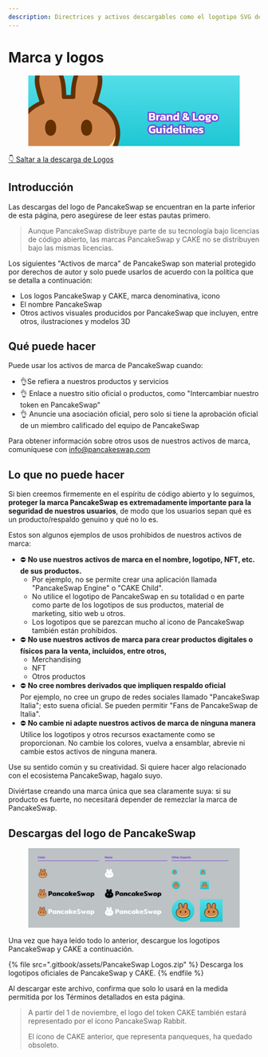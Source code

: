 ```yaml
---
description: Directrices y activos descargables como el logotipo SVG de PancakeSwap
---
```


# Marca y logos

<figure><img src=".gitbook/assets/image (1).png" alt=""><figcaption></figcaption></figure>

[👇 Saltar a la descarga de Logos](marca-y-logos.md#descargas-del-logotipo-de-pancakeswap)

## Introducción&#x20;

Las descargas del logo de PancakeSwap se encuentran en la parte inferior de esta página, pero asegúrese de leer estas pautas primero.&#x20;

> Aunque PancakeSwap distribuye parte de su tecnología bajo licencias de código abierto, las marcas PancakeSwap y CAKE no se distribuyen bajo las mismas licencias.&#x20;

Los siguientes "Activos de marca" de PancakeSwap son material protegido por derechos de autor y solo puede usarlos de acuerdo con la política que se detalla a continuación:&#x20;

* Los logos PancakeSwap y CAKE, marca denominativa, icono&#x20;
* El nombre PancakeSwap&#x20;
* Otros activos visuales producidos por PancakeSwap que incluyen, entre otros, ilustraciones y modelos 3D

## Qué puede hacer&#x20;

Puede usar los activos de marca de PancakeSwap cuando:&#x20;

* 👌Se refiera a nuestros productos y servicios&#x20;
* 👌 Enlace a nuestro sitio oficial o productos, como "Intercambiar nuestro token en PancakeSwap"&#x20;
* 👌 Anuncie una asociación oficial, pero solo si tiene la aprobación oficial de un miembro calificado del equipo de PancakeSwap&#x20;

Para obtener información sobre otros usos de nuestros activos de marca, comuníquese con info@pancakeswap.com&#x20;

## Lo que no puede hacer&#x20;

Si bien creemos firmemente en el espíritu de código abierto y lo seguimos, **proteger la marca PancakeSwap es extremadamente importante para la seguridad de nuestros usuarios**, de modo que los usuarios sepan qué es un producto/respaldo genuino y qué no lo es.&#x20;

Estos son algunos ejemplos de usos prohibidos de nuestros activos de marca:&#x20;

* ⛔️ **No use nuestros activos de marca en el nombre, logotipo, NFT, etc. de sus productos.**&#x20;
  * Por ejemplo, no se permite crear una aplicación llamada "PancakeSwap Engine" o "CAKE Child".&#x20;
  * No utilice el logotipo de PancakeSwap en su totalidad o en parte como parte de los logotipos de sus productos, material de marketing, sitio web u otros.&#x20;
  * Los logotipos que se parezcan mucho al icono de PancakeSwap también están prohibidos.&#x20;
* ⛔️ **No use nuestros activos de marca para crear productos digitales o físicos para la venta, incluidos, entre otros,**&#x20;
  * Merchandising&#x20;
  * NFT&#x20;
  * Otros productos&#x20;
* ⛔️ **No cree nombres derivados que impliquen respaldo oficial** \
  Por ejemplo, no cree un grupo de redes sociales llamado "PancakeSwap Italia"; esto suena oficial. Se pueden permitir "Fans de PancakeSwap de Italia".&#x20;
* ⛔️ **No cambie ni adapte nuestros activos de marca de ninguna manera** \
  Utilice los logotipos y otros recursos exactamente como se proporcionan. No cambie los colores, vuelva a ensamblar, abrevie ni cambie estos activos de ninguna manera.&#x20;

Use su sentido común y su creatividad. Si quiere hacer algo relacionado con el ecosistema PancakeSwap, hagalo suyo.&#x20;

Diviértase creando una marca única que sea claramente suya: si su producto es fuerte, no necesitará depender de remezclar la marca de PancakeSwap.&#x20;

## Descargas del logo de PancakeSwap

<figure><img src=".gitbook/assets/image (5).png" alt=""><figcaption></figcaption></figure>

Una vez que haya leído todo lo anterior, descargue los logotipos PancakeSwap y CAKE a continuación.&#x20;

{% file src=".gitbook/assets/PancakeSwap Logos.zip" %}
Descarga los logotipos oficiales de PancakeSwap y CAKE.&#x20;
{% endfile %}

Al descargar este archivo, confirma que solo lo usará en la medida permitida por los Términos detallados en esta página.&#x20;

> A partir del 1 de noviembre, el logo del token CAKE también estará representado por el ícono PancakeSwap Rabbit.&#x20;
>
> El ícono de CAKE anterior, que representa panqueques, ha quedado obsoleto.
